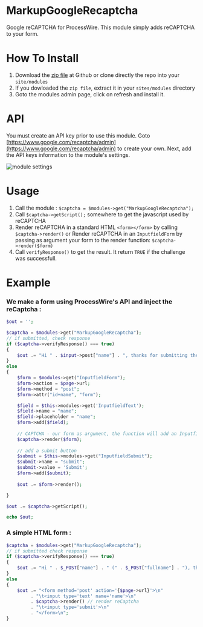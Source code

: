 # MarkupGoogleRecaptcha
Google reCAPTCHA for ProcessWire.
This module simply adds reCAPTCHA to your form.

# How To Install
1. Download the [zip file](https://github.com/flydev-fr/MarkupGoogleRecaptcha/archive/master.zip) at Github or clone directly the repo into your `site/modules`
2. If you dowloaded the `zip file`, extract it in your `sites/modules` directory
3. Goto the modules admin page, click on refresh and install it.

# API
You must create an API key prior to use this module. Goto [https://www.google.com/recaptcha/admin](https://www.google.com/recaptcha/admin) to create your own. Next, add the API keys information to the module's settings.

![module settings](http://i.imgur.com/wVeEvTn.png)

# Usage
1. Call the module : `$captcha = $modules->get("MarkupGoogleRecaptcha");`
2. Call `$captcha->getScript();` somewhere to get the javascript used by reCAPTCHA
3. Render reCAPTCHA in a standard HTML `<form></form>` by calling `$captcha->render()`
or
Render reCAPTCHA in an `InputfieldForm` by passing as argument your form to the render function: `$captcha->render($form)`
4. Call `verifyResponse()` to get the result. It return `TRUE` if the challenge was successfull.

# Example
### We make a form using ProcessWire's API and inject the reCaptcha :
```php
$out = '';

$captcha = $modules->get("MarkupGoogleRecaptcha");
// if submitted, check response
if ($captcha->verifyResponse() === true)
{
	$out .= "Hi " . $input->post["name"] . ", thanks for submitting the form!";
} 
else 
{
	$form = $modules->get("InputfieldForm");
	$form->action = $page->url;
	$form->method = "post";
	$form->attr("id+name", "form");

	$field = $this->modules->get('InputfieldText');
	$field->name = "name";
	$field->placeholder = "name";
	$form->add($field);
	
	// CAPTCHA - our form as argument, the function will add an InputfieldMarkup to our form
	$captcha->render($form);
	
	// add a submit button
	$submit = $this->modules->get("InputfieldSubmit");
	$submit->name = "submit";
	$submit->value = 'Submit';
	$form->add($submit);
	
	$out .= $form->render();

}

$out .= $captcha->getScript();

echo $out;
```

### A simple HTML form :
```php
$captcha = $modules->get("MarkupGoogleRecaptcha");
// if submitted check response
if ($captcha->verifyResponse() === true) 
{
	$out .= "Hi " . $_POST["name"] . " (" . $_POST["fullname"] . "), thanks for submitting the form!";
} 
else 
{
	$out .= "<form method='post' action='{$page->url}'>\n"
	     . "\t<input type='text' name='name'>\n"
	     . $captcha->render() // render reCaptcha
	     . "\t<input type='submit'>\n"
	     . "</form>\n";
}
```
